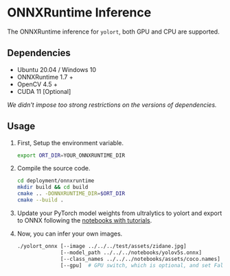 # ONNXRuntime Inference

The ONNXRuntime inference for `yolort`, both GPU and CPU are supported.

## Dependencies

- Ubuntu 20.04 / Windows 10
- ONNXRuntime 1.7 +
- OpenCV 4.5 +
- CUDA 11 \[Optional\]

*We didn't impose too strong restrictions on the versions of dependencies.*

## Usage

1. First, Setup the environment variable.

   ```bash
   export ORT_DIR=YOUR_ONNXRUNTIME_DIR
   ```

1. Compile the source code.

   ```bash
   cd deployment/onnxruntime
   mkdir build && cd build
   cmake .. -DONNXRUNTIME_DIR=$ORT_DIR
   cmake --build .
   ```

1. Update your PyTorch model weights from ultralytics to yolort and export to ONNX following the [notebooks with tutorials](https://github.com/zhiqwang/yolov5-rt-stack/blob/master/notebooks/).

1. Now, you can infer your own images.

   ```bash
   ./yolort_onnx [--image ../../../test/assets/zidane.jpg]
                 [--model_path ../../../notebooks/yolov5s.onnx]
                 [--class_names ../../../notebooks/assets/coco.names]
                 [--gpu]  # GPU switch, which is optional, and set False as default
   ```
